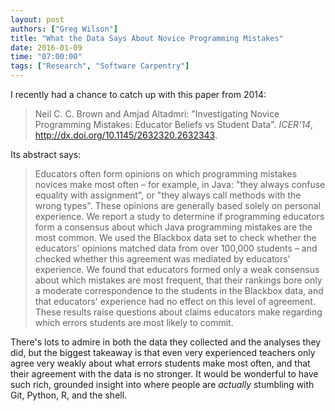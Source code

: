 ```yaml
---
layout: post
authors: ["Greg Wilson"]
title: "What the Data Says About Novice Programming Mistakes"
date: 2016-01-09
time: "07:00:00"
tags: ["Research", "Software Carpentry"]
---
```

I recently had a chance to catch up with this paper from 2014:

> Neil C. C. Brown and Amjad Altadmri:
> "Investigating Novice Programming Mistakes: Educator Beliefs vs Student Data".
> *ICER'14*, http://dx.doi.org/10.1145/2632320.2632343.

Its abstract says:

> Educators often form opinions on which programming mistakes novices make most often – for example, in Java:
> "they always confuse equality with assignment", or "they always call methods with the wrong types".
> These opinions are generally based solely on personal experience.
> We report a study to determine if programming educators form a consensus about which Java programming mistakes are the most common.
> We used the Blackbox data set to check whether the educators' opinions matched data from over 100,000 students –
> and checked whether this agreement was mediated by educators' experience.
> We found that educators formed only a weak consensus about which mistakes are most frequent,
> that their rankings bore only a moderate correspondence to the students in the Blackbox data,
> and that educators' experience had no effect on this level of agreement.
> These results raise questions about claims educators make regarding which errors students are most likely to commit.

There's lots to admire in both the data they collected and the analyses they did,
but the biggest takeaway is that even very experienced teachers only agree very weakly about
what errors students make most often,
and that their agreement with the data is no stronger.
It would be wonderful to have such rich, grounded insight into
where people are *actually* stumbling with Git, Python, R, and the shell.
